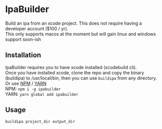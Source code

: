 # IpaBuilder

Build an ipa from an xcode project. This does not require having a developer account ($100 / yr).  
This only supports macos at the moment but will gain linux and windows support soon-ish

## Installation

IpaBuilder requires you to have xcode installed (xcodebuild cli).  
Once you have installed xcode, clone the repo and copy the binary (buildipa) to /usr/local/bin, then you can use `buildipa` from any directory.  
Or use [NPM](npmjs.com) / [YARN](https://yarnpkg.com)  
NPM: `npm i -g ipabuilder`  
YARN: `yarn global add ipabuilder`

## Usage

`buildipa project_dir output_dir`